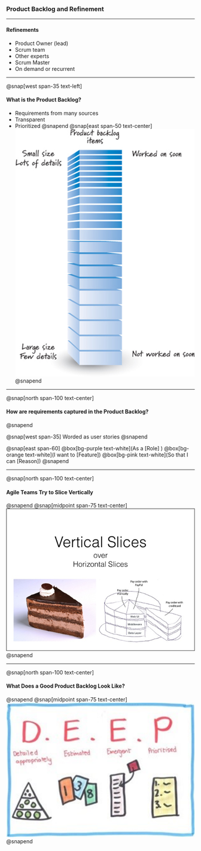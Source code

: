 ### Product Backlog and Refinement
---
#### Refinements
- Product Owner (lead)
- Scrum team
- Other experts
- Scrum Master
- On demand or recurrent

---
@snap[west span-35 text-left]
#### What is the Product Backlog?
- Requirements from many sources
- Transparent
- Prioritized
@snapend
@snap[east span-50 text-center]
![](assets/img/product-backlog.png)
@snapend

---
@snap[north span-100 text-center]
#### How are requirements captured in the Product Backlog?
@snapend

@snap[west span-35]
Worded as user stories
@snapend

@snap[east span-60]
@box[bg-purple text-white](As a [Role] )
@box[bg-orange text-white](I want to [Feature])
@box[bg-pink text-white](So that I can [Reason])
@snapend

---
@snap[north span-100 text-center]
#### Agile Teams Try to Slice Vertically
@snapend
@snap[midpoint span-75 text-center]
![](assets/img/vertical-slice.jpg)
@snapend

---
@snap[north span-100 text-center]
#### What Does a Good Product Backlog Look Like?
@snapend
@snap[midpoint span-75 text-center]
![](assets/img/deep.png)
@snapend
